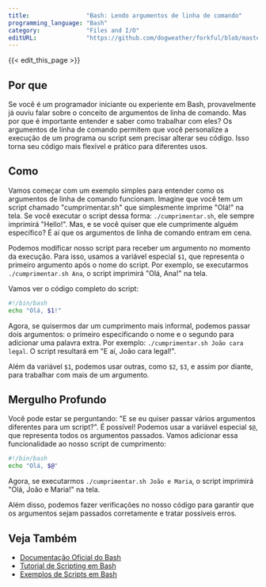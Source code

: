 ```yaml
---
title:                "Bash: Lendo argumentos de linha de comando"
programming_language: "Bash"
category:             "Files and I/O"
editURL:              "https://github.com/dogweather/forkful/blob/master/content/pt/bash/reading-command-line-arguments.md"
---
```


{{< edit_this_page >}}

## Por que

Se você é um programador iniciante ou experiente em Bash, provavelmente já ouviu falar sobre o conceito de argumentos de linha de comando. Mas por que é importante entender e saber como trabalhar com eles? Os argumentos de linha de comando permitem que você personalize a execução de um programa ou script sem precisar alterar seu código. Isso torna seu código mais flexível e prático para diferentes usos.

## Como

Vamos começar com um exemplo simples para entender como os argumentos de linha de comando funcionam. Imagine que você tem um script chamado "cumprimentar.sh" que simplesmente imprime "Olá!" na tela. Se você executar o script dessa forma: `./cumprimentar.sh`, ele sempre imprimirá "Hello!". Mas, e se você quiser que ele cumprimente alguém específico? É aí que os argumentos de linha de comando entram em cena.

Podemos modificar nosso script para receber um argumento no momento da execução. Para isso, usamos a variável especial `$1`, que representa o primeiro argumento após o nome do script. Por exemplo, se executarmos `./cumprimentar.sh Ana`, o script imprimirá "Olá, Ana!" na tela.

Vamos ver o código completo do script:

```Bash
#!/bin/bash
echo "Olá, $1!"
```

Agora, se quisermos dar um cumprimento mais informal, podemos passar dois argumentos: o primeiro especificando o nome e o segundo para adicionar uma palavra extra. Por exemplo: `./cumprimentar.sh João cara legal`. O script resultará em "E aí, João cara legal!".

Além da variável `$1`, podemos usar outras, como `$2`, `$3`, e assim por diante, para trabalhar com mais de um argumento.

## Mergulho Profundo

Você pode estar se perguntando: "E se eu quiser passar vários argumentos diferentes para um script?". É possível! Podemos usar a variável especial `$@`, que representa todos os argumentos passados. Vamos adicionar essa funcionalidade ao nosso script de cumprimento:

```Bash
#!/bin/bash
echo "Olá, $@"
```

Agora, se executarmos `./cumprimentar.sh João e Maria`, o script imprimirá "Olá, João e Maria!" na tela.

Além disso, podemos fazer verificações no nosso código para garantir que os argumentos sejam passados corretamente e tratar possíveis erros.

## Veja Também

- [Documentação Oficial do Bash](https://www.gnu.org/software/bash/)
- [Tutorial de Scripting em Bash](https://linuxconfig.org/bash-scripting-tutorial-for-beginners)
- [Exemplos de Scripts em Bash](https://oleddisplay.simsso.de/bash-snippets-examples/)